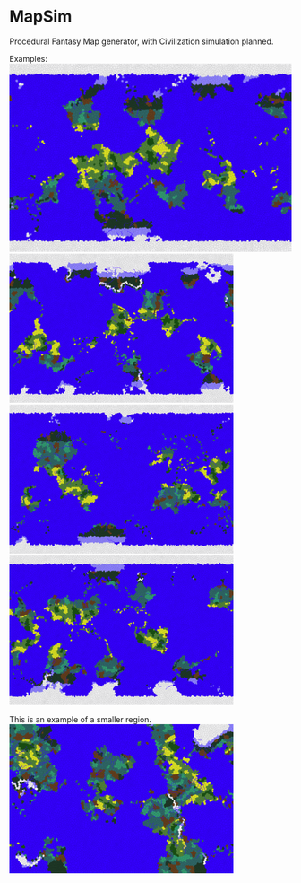 # MapSim
Procedural Fantasy Map generator, with Civilization simulation planned.

Examples:<br/>
<img src="https://raw.githubusercontent.com/dattasid/MapSim/master/examples/map1.PNG" width="800"/>
<img src="https://raw.githubusercontent.com/dattasid/MapSim/master/examples/map2.PNG" width="400"/>   <img src="https://raw.githubusercontent.com/dattasid/MapSim/master/examples/map3.PNG" width="400"/>
<img src="https://raw.githubusercontent.com/dattasid/MapSim/master/examples/map4.PNG" width="400"/>

This is an example of a smaller region.<br/>
<img src="https://raw.githubusercontent.com/dattasid/MapSim/master/examples/map5.PNG" width="400"/>
